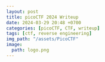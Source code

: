 ```yaml
---
layout: post
title: picoCTF 2024 Writeup
date: 2024-03-29 20:48 +0700
categories: [picoCTF, CTF, writeup]
tags: [ctf, reverse engineering]
img_path: "/assets/PicoCTF"
image:
  path: logo.png
---
```

